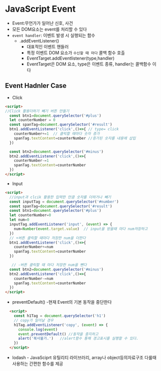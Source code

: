 # JavaScript Event
- Event:무언가가 일어난 신호, 사건
- 모든 DOM요소는 event를 처리할 수 있다 
- `event handler`: 이벤트 발생 시 실행되는 함수    
    - .addEventListener() 
        - 대표적인 이벤트 핸들러 
        - 특정 이벤트 DOM 요소가 `수신할 때 마다` 콜백 함수 호출 
        - EventTarget.addEventlistener(type,handler) 
        - EventTarget은 DOM 요소, type은 이벤트 종류, handler는 콜백함수 이다
    

## Event Hadnler Case
- Click
```html
<script>
//Click 활용더하기 빼기 버튼 만들기
  const btn1=document.querySelector('#plus')
  let counterNumber = 0
  const spanTag=document.querySelector('#result') 
  btn1.addEventListener('click',()=>{ // type= click
    counterNumber+=1  // 클릭할 때마다 숫자 증가
    spanTag.textContent=counterNumber //증가된 숫자를 내용에 삽입
  })

  const btn2=document.querySelector('#minus')
  btn2.addEventListener('click',()=>{
    counterNumber-=1
    spanTag.textContent=counterNumber
  })
</script>
```
- Input 
```html
<script>
  //input과 clcik 활용한 입력한 만큼 숫자를 더하거나 빼기
  const inputTag = document.querySelector('#number')
  const spanTag=document.querySelector('#result')
  const btn1=document.querySelector('#plus')
  let counterNumber=0
  let num=0
  inputTag.addEventListener('input', (event) => {
    num=Number(event.target.value)  // input을 받을때 마다 num저장하고
  })                                    
  // +버튼 클릭할 때마다 저장한 num을 더한다
  btn1.addEventListener('click',()=>{
    counterNumber+=num
    spanTag.textContent=counterNumber  
  })

   // -버튼 클릭할 때 마다 저장한 num을 뺀다
  const btn2=document.querySelector('#minus')
  btn2.addEventListener('click',()=>{
    counterNumber-=num
    spanTag.textContent=counterNumber
  })
</script>
```
- preventDefault() -현재 Event의 기본 동작을 중단한다
```html
  <script>
    const h1Tag = document.querySelector('h1')
    // copy가 일어날 경우 
    h1Tag.addEventListener('copy', (event) => {
      console.log(event)
      event.preventDefault() //동작을 중지하고
      alert('복사불가.')   //alert함수 통해 경고표시를 실행할 수 있다.
    })
  </script>
  ```

 - lodash - JavaSciprt 유틸리티 라이브러리, array나 object등의자료구조 다룰때 사용하는 간편한 함수를 제공

